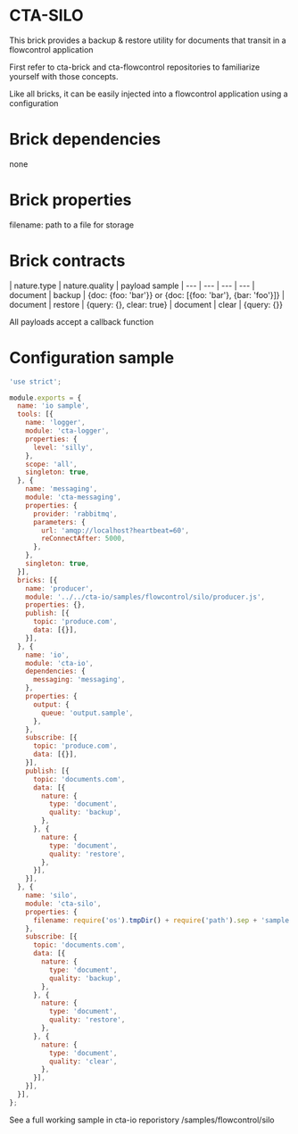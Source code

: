 CTA-SILO
========

This brick provides a backup & restore utility for documents that transit in a flowcontrol application 

First refer to cta-brick and cta-flowcontrol repositories to familiarize yourself with those concepts.

Like all bricks, it can be easily injected into a flowcontrol application using a configuration

# Brick dependencies

none

# Brick properties

filename: path to a file for storage

# Brick contracts

| nature.type | nature.quality | payload sample
| --- | --- | --- | ---
| document | backup | {doc: {foo: 'bar'}} or {doc: [{foo: 'bar'}, {bar: 'foo'}]} 
| document | restore | {query: {}, clear: true}
| document | clear | {query: {}}

All payloads accept a callback function

# Configuration sample

````javascript
'use strict';

module.exports = {
  name: 'io sample',
  tools: [{
    name: 'logger',
    module: 'cta-logger',
    properties: {
      level: 'silly',
    },
    scope: 'all',
    singleton: true,
  }, {
    name: 'messaging',
    module: 'cta-messaging',
    properties: {
      provider: 'rabbitmq',
      parameters: {
        url: 'amqp://localhost?heartbeat=60',
        reConnectAfter: 5000,
      },
    },
    singleton: true,
  }],
  bricks: [{
    name: 'producer',
    module: '../../cta-io/samples/flowcontrol/silo/producer.js',
    properties: {},
    publish: [{
      topic: 'produce.com',
      data: [{}],
    }],
  }, {
    name: 'io',
    module: 'cta-io',
    dependencies: {
      messaging: 'messaging',
    },
    properties: {
      output: {
        queue: 'output.sample',
      },
    },
    subscribe: [{
      topic: 'produce.com',
      data: [{}],
    }],
    publish: [{
      topic: 'documents.com',
      data: [{
        nature: {
          type: 'document',
          quality: 'backup',
        },
      }, {
        nature: {
          type: 'document',
          quality: 'restore',
        },
      }],
    }],
  }, {
    name: 'silo',
    module: 'cta-silo',
    properties: {
      filename: require('os').tmpDir() + require('path').sep + 'sample.db',
    },
    subscribe: [{
      topic: 'documents.com',
      data: [{
        nature: {
          type: 'document',
          quality: 'backup',
        },
      }, {
        nature: {
          type: 'document',
          quality: 'restore',
        },
      }, {
        nature: {
          type: 'document',
          quality: 'clear',
        },
      }],
    }],
  }],
};
````

See a full working sample in cta-io reporistory /samples/flowcontrol/silo


